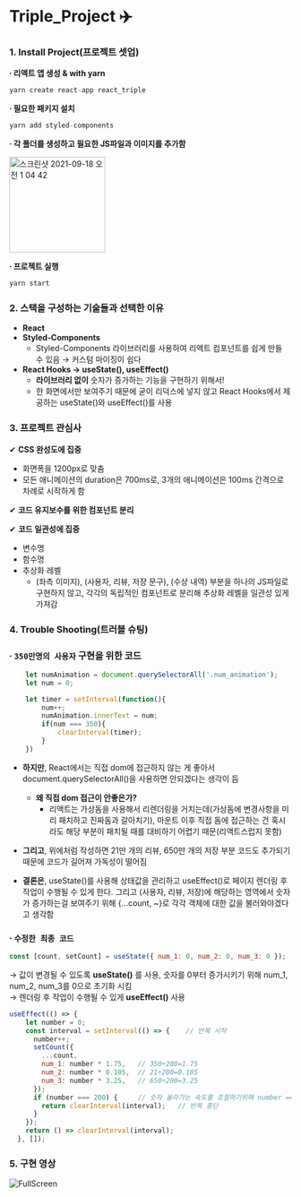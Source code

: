 # Triple_Project ✈️

### 1. Install Project(프로젝트 셋업)    
**∙ 리액트 앱 생성 & with yarn**

```javascript
yarn create react-app react_triple    
```

**∙ 필요한 패키지 설치**

```javascript
yarn add styled-components     
```

**∙ 각 폴더를 생성하고 필요한 JS파일과 이미지를 추가함**

<img width="171" alt="스크린샷 2021-09-18 오전 1 04 42" src="https://user-images.githubusercontent.com/57293780/133819801-ee5c8ddc-1fb2-4600-b584-a28a17e152f5.png">

**∙ 프로젝트 실행**

```javascript
yarn start
```

### 2. 스택을 구성하는 기술들과 선택한 이유
- **React**     
- **Styled-Components**
    - Styled-Components 라이브러리를 사용하여 리액트 컴포넌트를 쉽게 만들 수 있음 → 커스텀 마이징이 쉽다
- **React Hooks → useState(), useEffect()**   
    - **라이브러리 없이** 숫자가 증가하는 기능을 구현하기 위해서!    
    - 한 화면에서만 보여주기 때문에 굳이 리덕스에 넣지 않고 React Hooks에서 제공하는 useState()와 useEffect()를 사용

### 3. 프로젝트 관심사
✔︎ **CSS 완성도에 집중**    
  - 화면폭을 1200px로 맞춤     
  - 모든 애니메이션의 duration은 700ms로, 3개의 애니메이션은 100ms 간격으로 차례로 시작하게 함   

✔︎ **코드 유지보수를 위한 컴포넌트 분리**    

✔︎ **코드 일관성에 집중**    
  - 변수명     
  - 함수명    
  - 추상화 레벨      
    - (좌측 이미지), (사용자, 리뷰, 저장 문구), (수상 내역) 부분을 하나의 JS파일로 구현하지 않고, 각각의 독립적인 컴포넌트로 분리해 추상화 레벨을 일관성 있게 가져감

### 4. Trouble Shooting(트러블 슈팅)   
### ∙ `350만명의 사용자` 구현을 위한 코드
```javascript
    let numAnimation = document.querySelectorAll('.num_animation');
    let num = 0;

    let timer = setInterval(function(){
        num++;
        numAnimation.innerText = num;
        if(num === 350){
            clearInterval(timer);
        }
    })
``` 
- **하지만**, React에서는 직접 dom에 접근하지 않는 게 좋아서 document.querySelectorAll()을 사용하면 안되겠다는 생각이 듬   
   - **왜 직접 dom 접근이 안좋은가?**
      - 리액트는 가상돔을 사용해서 리렌더링을 거치는데(가상돔에 변경사항을 미리 패치하고 진짜돔과 갈아치기), 마운트 이후 직접 돔에 접근하는 건 혹시라도 해당 부분이 패치될 때를 대비하기 어렵기 때문(리액트스럽지 못함)
      
- **그리고**, 위에처럼 작성하면 21만 개의 리뷰, 650만 개의 저장 부분 코드도 추가되기 때문에 코드가 길어져 가독성이 떨어짐

- **결론은**, useState()를 사용해 상태값을 관리하고 useEffect()로 페이지 렌더링 후 작업이 수행될 수 있게 한다. 그리고 (사용자, 리뷰, 저장)에 해당하는 영역에서 숫자가 증가하는걸 보여주기 위해 {...count, ~}로 각각 객체에 대한 값을 불러와야겠다고 생각함    

### ∙ `수정한 최종 코드`    
```javascript
const [count, setCount] = useState({ num_1: 0, num_2: 0, num_3: 0 });
```
→ 값이 변경될 수 있도록 **useState()** 를 사용, 숫자를 0부터 증가시키기 위해 num_1, num_2, num_3를 0으로 초기화 시킴    
→ 렌더링 후 작업이 수행될 수 있게 **useEffect()** 사용
```javascript
useEffect(() => {
    let number = 0;
    const interval = setInterval(() => {    // 반복 시작
      number++;
      setCount({
        ...count,
        num_1: number * 1.75,   // 350÷200=1.75
        num_2: number * 0.105,  // 21÷200=0.105
        num_3: number * 3.25,   // 650÷200=3.25
      });
      if (number === 200) {     // 숫자 올라가는 속도를 조절하기위해 number === 200 로 설정     
        return clearInterval(interval);   // 반복 중단
      }
    });
    return () => clearInterval(interval);
  }, []);
```

### 5. 구현 영상   
![FullScreen](https://user-images.githubusercontent.com/57293780/133728399-5b320573-3740-4898-9e46-4544bc4ebff6.gif)
